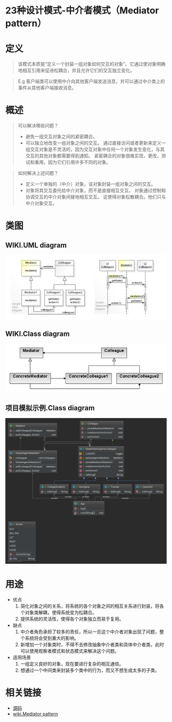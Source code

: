 
# 23种设计模式-中介者模式（Mediator pattern）
# 定义
>该模式本质是“定义一个封装一组对象如何交互的对象”。它通过使对象明确地相互引用来促进松耦合，并且允许它们的交互独立变化。

>E.g 客户端类可以使用中介向其他客户端发送消息，并可以通过中介类上的事件从其他客户端接收消息。

# 概述
>可以解决哪些问题？
>* 避免一组交互对象之间的紧密耦合。
>* 可以独立地改变一组对象之间的交互。
>通过直接访问或者更新来定义一组交互对象是不灵活的，因为交互对象中任何一个对象发生变化，与其交互的其他对象都需要得到通知。
>紧密耦合的对象很难实现，更改，测试和重用，因为它们引用许多不同的对象。

>如何解决上述问题？
>* 定义一个单独的（中介）对象，该对象封装一组对象之间的交互。
>* 对象将其交互委托给中介对象，而不是直接相互交互。
>对象通过控制和协调交互的中介对象间接地相互交互。
>这使得对象松散耦合。他们只与中介对象交互。

# 类图
## WIKI.UML diagram
![UML diagram](../doc/wiki-uml/wiki.mediator.uml.jpg)
## WIKI.Class diagram
![Class diagram](../doc/wiki-uml/wiki.mediator.class_diagram.png)
## 项目模拟示例.Class diagram
![Class diagram](../doc/project-uml/mediator.class_diagram.png)

# 用途
* 优点
    1. 简化对象之间的关系，将系统的各个对象之间的相互关系进行封装，将各个对象类解耦，使得系统变为松耦合。
    2. 提供系统的灵活性，使得各个对象独立而易于复用。
* 缺点
    1. 中介者角色承担了较多的责任，所以一旦这个中介者对象出现了问题，整个系统将会受到重大的影响。
    2. 新增加一个对象类时，不得不去修改抽象中介者类和具体中介者类，此时可以使用观察者模式和状态模式来解决这个问题。
* 适用场景
    1. 一组定义良好的对象，现在要进行复杂的相互通信。
    2. 想通过一个中间类来封装多个类中的行为，而又不想生成太多的子类。
# 相关链接
* [源码](https://github.com/GourdErwa/java-advanced/tree/master/design-patterns/patterns-mediator)
* [wiki.Mediator pattern](https://en.wikipedia.org/wiki/Mediator_pattern)
